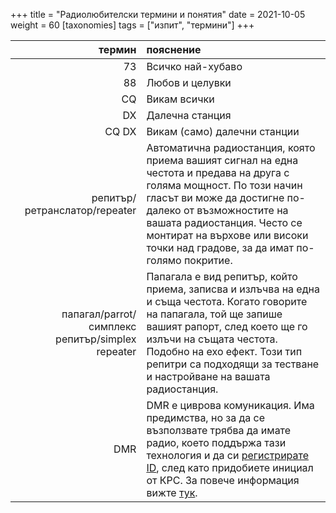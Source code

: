 +++
title = "Радиолюбителски термини и понятия"
date = 2021-10-05
weight = 60
[taxonomies]
tags = ["изпит", "термини"]
+++

| термин | пояснение |
| ---: | :--- |
| 73 | Всичко най-хубаво |
| 88 | Любов и целувки |
| CQ | Викам всички |
| DX | Далечна станция |
| CQ DX | Викам (само) далечни станции |
| репитър/ретранслатор/repeater | Автоматична радиостанция, която приема вашият сигнал на една честота и предава на друга с голяма мощност. По този начин гласът ви може да достигне по-далеко от възможностите на вашата радиостанция. Често се монтират на върхове или високи точки над градове, за да имат по-голямо покритие. |
| папагал/parrot/симплекс репитър/simplex repeater | Папагала е вид репитър, който приема, записва и излъчва на една и съща честота. Когато говорите на папагала, той ще запише вашият рапорт, след което ще го излъчи на същата честота. Подобно на ехо ефект. Този тип репитри са подходящи за тестване и настройване на вашата радиостанция. |
| DMR | DMR е циврова комуникация. Има предимства, но за да се възползвате трябва да имате радио, което поддържа тази технология и да си [регистрирате ID](https://radioid.net/), след като придобиете инициал от КРС. За повече информация вижте [тук](https://www.dmrfordummies.com/). |

